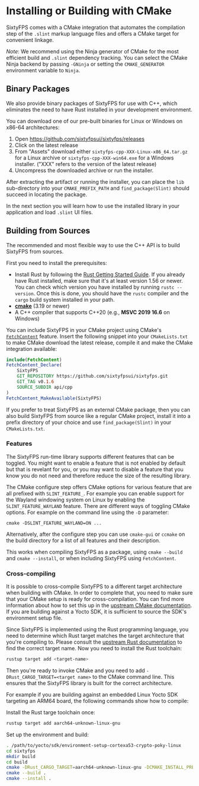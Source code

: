 # Installing or Building with CMake

SixtyFPS comes with a CMake integration that automates the compilation step of the `.slint` markup language files and
offers a CMake target for convenient linkage.

*Note*: We recommend using the Ninja generator of CMake for the most efficient build and `.slint` dependency tracking.
You can select the CMake Ninja backend by passing `-GNinja` or setting the `CMAKE_GENERATOR` environment variable to `Ninja`.

## Binary Packages

We also provide binary packages of SixtyFPS for use with C++, which eliminates the need to have Rust installed in your development environment.

You can download one of our pre-built binaries for Linux or Windows on x86-64 architectures:

1. Open <https://github.com/sixtyfpsui/sixtyfps/releases>
2. Click on the latest release
3. From "Assets" download either `sixtyfps-cpp-XXX-Linux-x86_64.tar.gz` for a Linux archive
   or `sixtyfps-cpp-XXX-win64.exe` for a Windows installer. ("XXX" refers to the version of the latest release)
4. Uncompress the downloaded archive or run the installer.

After extracting the artifact or running the installer, you can place the `lib` sub-directory into your `CMAKE_PREFIX_PATH` and `find_package(Slint)` should succeed in locating the package.

In the next section you will learn how to use the installed library in your application
and load `.slint` UI files.

## Building from Sources

The recommended and most flexible way to use the C++ API is to build SixtyFPS from sources.

First you need to install the prerequisites:

* Install Rust by following the [Rust Getting Started Guide](https://www.rust-lang.org/learn/get-started). If you already
  have Rust installed, make sure that it's at least version 1.56 or newer. You can check which version you have installed
  by running `rustc --version`. Once this is done, you should have the ```rustc``` compiler and the ```cargo``` build system installed in your path.
* **[cmake](https://cmake.org/download/)** (3.19 or newer)
* A C++ compiler that supports C++20 (e.g., **MSVC 2019 16.6** on Windows)

You can include SixtyFPS in your CMake project using CMake's [`FetchContent`](https://cmake.org/cmake/help/latest/module/FetchContent.html) feature.
Insert the following snippet into your `CMakeLists.txt` to make CMake download the latest release, compile it and make the CMake integration available:

```cmake
include(FetchContent)
FetchContent_Declare(
    SixtyFPS
    GIT_REPOSITORY https://github.com/sixtyfpsui/sixtyfps.git
    GIT_TAG v0.1.6
    SOURCE_SUBDIR api/cpp
)
FetchContent_MakeAvailable(SixtyFPS)
```

If you prefer to treat SixtyFPS as an external CMake package, then you can also build SixtyFPS from source like a regular
CMake project, install it into a prefix directory of your choice and use `find_package(Slint)` in your `CMakeLists.txt`.

### Features

The SixtyFPS run-time library supports different features that can be toggled. You might want to enable a feature that is
not enabled by default but that is revelant for you, or you may want to disable a feature that you know you do not need and
therefore reduce the size of the resulting library.

The CMake configure step offers CMake options for various feature that are all prefixed with `SLINT_FEATURE_`. For example
you can enable support for the Wayland windowing system on Linux by enabling the `SLINT_FEATURE_WAYLAND` feature. There are
different ways of toggling CMake options. For example on the command line using the `-D` parameter:

   `cmake -DSLINT_FEATURE_WAYLAND=ON ...`

Alternatively, after the configure step you can use `cmake-gui` or `ccmake` on the build directory for a list of all features
and their description.

This works when compiling SixtyFPS as a package, using `cmake --build` and `cmake --install`, or when including SixtyFPS
using `FetchContent`.

### Cross-compiling

It is possible to cross-compile SixtyFPS to a different target architecture when building with CMake. In order to complete
that, you need to make sure that your CMake setup is ready for cross-compilation. You can find more information about
how to set this up in the [upstream CMake documentation](https://cmake.org/cmake/help/latest/manual/cmake-toolchains.7.html#cross-compiling).
If you are building against a Yocto SDK, it is sufficient to source the SDK's environment setup file.

Since SixtyFPS is implemented using the Rust programming language, you need to determine which Rust target
matches the target architecture that you're compiling to. Please consult the [upstream Rust documentation](https://doc.rust-lang.org/nightly/rustc/platform-support.html) to find the correct target name. Now you need to install the Rust toolchain:

```sh
rustup target add <target-name>
```

Then you're ready to invoke CMake and you need to add `-DRust_CARGO_TARGET=<target name>` to the CMake command line.
This ensures that the SixtyFPS library is built for the correct architecture.

For example if you are building against an embedded Linux Yocto SDK targeting an ARM64 board, the following commands
show how to compile:

Install the Rust targe toolchain once:

<!-- cSpell:disable -->
```sh
rustup target add aarch64-unknown-linux-gnu
```
<!-- cSpell:enable -->

Set up the environment and build:

<!-- cSpell:disable -->
```sh
. /path/to/yocto/sdk/environment-setup-cortexa53-crypto-poky-linux
cd sixtyfps
mkdir build
cd build
cmake -DRust_CARGO_TARGET=aarch64-unknown-linux-gnu -DCMAKE_INSTALL_PREFIX=/sixtyfps/install/path ..
cmake --build .
cmake --install .
```
